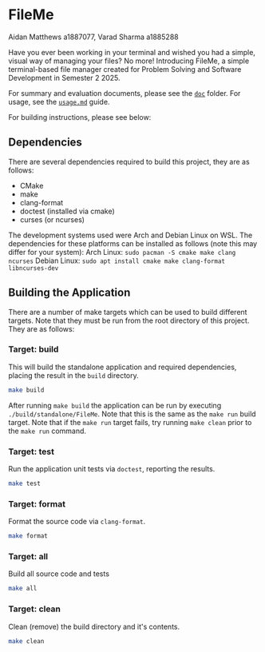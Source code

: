 
# FileMe
Aidan Matthews a1887077, Varad Sharma a1885288

Have you ever been working in your terminal and wished you had a simple, visual way of managing your files? No more! Introducing FileMe, a simple terminal-based file manager created for Problem Solving and Software Development in Semester 2 2025.

For summary and evaluation documents, please see the [`doc`](doc) folder.
For usage, see the [`usage.md`](doc/usage.md) guide.

For building instructions, please see below:

## Dependencies

There are several dependencies required to build this project, they are as follows:
 - CMake
 - make
 - clang-format
 - doctest (installed via cmake)
 - curses (or ncurses)

The development systems used were Arch and Debian Linux on WSL. The dependencies for these platforms can be installed as follows (note this may differ for your system):
Arch Linux: `sudo pacman -S cmake make clang ncurses`
Debian Linux: `sudo apt install cmake make clang-format libncurses-dev`

## Building the Application

There are a number of make targets which can be used to build different targets. Note that they must be run from the root directory of this project. They are as follows:

### Target: build

This will build the standalone application and required dependencies, placing the result in the `build` directory.

```bash
make build
```

After running `make build` the application can be run by executing `./build/standalone/FileMe`. Note that this is the same as the `make run` build target. Note that if the `make run` target fails, try
running `make clean` prior to the `make run` command.

### Target: test

Run the application unit tests via `doctest`, reporting the results.
```bash
make test
```

### Target: format

Format the source code via `clang-format`.
```bash
make format
```

### Target: all

Build all source code and tests
```bash
make all
```

### Target: clean

Clean (remove) the build directory and it's contents.
```bash
make clean
```
